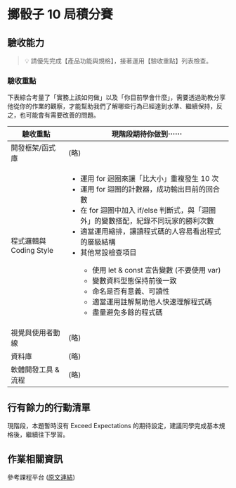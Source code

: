 # 擲骰子 10 局積分賽

## 驗收能力

> 💡  請優先完成【產品功能與規格】，接著運用【驗收重點】列表檢查。

  
### 驗收重點

下表綜合考量了「實務上該如何做」以及「你目前學會什麼」，需要透過助教分享他從你的作業的觀察，才能幫助我們了解哪些行為已經達到水準、繼續保持，反之，也可能會有需要改善的問題。

<table>
  <thead>
    <tr>
      <th>驗收重點</td>
      <th>現階段期待你做到⋯⋯</td>
    </tr>
  </thead>
  <tbody>
    <tr>
      <td>開發框架/函式庫</td>
      <td>(略)</td>
    </tr>
    <tr>
      <td>程式邏輯與 Coding Style</td>
      <td>
        <ul>
          <li>運用 for 迴圈來讓「比大小」重複發生 10 次</li>
          <li>運用 for 迴圈的計數器，成功輸出目前的回合數</li>
          <li>在 for 迴圈中加入 if/else 判斷式，與「迴圈外」的變數搭配，紀錄不同玩家的勝利次數</li>
          <li>適當運用縮排，讓讀程式碼的人容易看出程式的層級結構</li>
          <li>其他常設檢查項目</li>
          <ul>
            <li>使用 let & const 宣告變數 (不要使用 var)</li>
            <li>變數資料型態保持前後一致</li>
            <li>命名是否有意義、可讀性</li>
            <li>適當運用註解幫助他人快速理解程式碼</li>
            <li>盡量避免多餘的程式碼</li>
          </ul>
        </ul>
      </td>
    </tr>
      <tr>
      <td>視覺與使用者動線</td>
      <td>(略)</td>
    </tr>
    <tr>
      <td>資料庫</td>
      <td>(略)</td>
    </tr>
      <tr>
      <td>軟體開發工具 & 流程</td>
      <td>(略)</td>
    </tr>
  </tbody>
</table>

## 行有餘力的行動清單

現階段，本題暫時沒有 Exceed Expectations 的期待設定，建議同學完成基本規格後，繼續往下學習。

## 作業相關資訊

參考課程平台 (<a href="https://lighthouse.alphacamp.co/courses/39/assignments/913" target="_blank">原文連結</a>)
